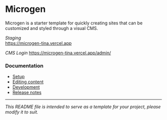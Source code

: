 # Microgen

Microgen is a starter template for quickly creating sites that can be customized and styled through a visual CMS.

*Staging*  
https://microgen-tina.vercel.app

*CMS Login*
https://microgen-tina.vercel.app/admin/

### Documentation

- [Setup](docs/SETUP.md)
- [Editing content](docs/EDITING.md)
- [Development](docs/DEVELOPMENT.md)
- [Release notes](docs/RELEASE_NOTES.md)

---
*This README file is intended to serve as a template for your project, please modify it to suit.*